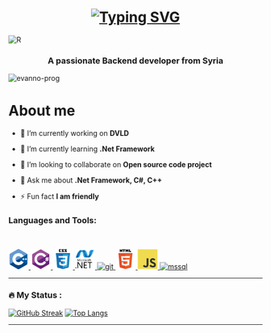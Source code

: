 <h1 align="center">
 <a href="https://git.io/typing-svg"><img src="https://readme-typing-svg.herokuapp.com?font=Fira+Code&weight=500&size=50&duration=1500&pause=700&color=FFBD2F&center=true&vCenter=true&random=false&width=400&height=100&lines=Hi+There+%F0%9F%91%8B;I'm+Evan+!" alt="Typing SVG" />
 </a>
 </h1>
 
![R](https://github.com/user-attachments/assets/43665a18-29a4-4821-a23c-d4635b434b97)


<h3 align="center">A passionate Backend developer from Syria</h3>

<p align="left"> <img src="https://komarev.com/ghpvc/?username=evanno-prog&label=Profile%20views&color=0e75b6&style=flat" alt="evanno-prog" /> </p>
<h1>About me</h1>

- 🔭 I’m currently working on **DVLD**

- 🌱 I’m currently learning **.Net Framework**

- 👯 I’m looking to collaborate on **Open source code project**

- 💬 Ask me about **.Net Framework, C#, C++**

- ⚡ Fun fact **I am friendly**

<p align="left">
</p>

<h3 align="left">Languages and Tools:</h3>
<img src="https://media3.giphy.com/media/qgQUggAC3Pfv687qPC/giphy.gif" alt="">

<p align="left"> <a href="https://www.w3schools.com/cpp/" target="_blank" rel="noreferrer"> <img src="https://raw.githubusercontent.com/devicons/devicon/master/icons/cplusplus/cplusplus-original.svg" alt="cplusplus" width="40" height="40"/> </a> <a href="https://www.w3schools.com/cs/" target="_blank" rel="noreferrer"> <img src="https://raw.githubusercontent.com/devicons/devicon/master/icons/csharp/csharp-original.svg" alt="csharp" width="40" height="40"/> </a> <a href="https://www.w3schools.com/css/" target="_blank" rel="noreferrer"> <img src="https://raw.githubusercontent.com/devicons/devicon/master/icons/css3/css3-original-wordmark.svg" alt="css3" width="40" height="40"/> </a> <a href="https://dotnet.microsoft.com/" target="_blank" rel="noreferrer"> <img src="https://raw.githubusercontent.com/devicons/devicon/master/icons/dot-net/dot-net-original-wordmark.svg" alt="dotnet" width="40" height="40"/> </a> <a href="https://git-scm.com/" target="_blank" rel="noreferrer"> <img src="https://www.vectorlogo.zone/logos/git-scm/git-scm-icon.svg" alt="git" width="40" height="40"/> </a> <a href="https://www.w3.org/html/" target="_blank" rel="noreferrer"> <img src="https://raw.githubusercontent.com/devicons/devicon/master/icons/html5/html5-original-wordmark.svg" alt="html5" width="40" height="40"/> </a> <a href="https://developer.mozilla.org/en-US/docs/Web/JavaScript" target="_blank" rel="noreferrer"> <img src="https://raw.githubusercontent.com/devicons/devicon/master/icons/javascript/javascript-original.svg" alt="javascript" width="40" height="40"/> </a> <a href="https://www.microsoft.com/en-us/sql-server" target="_blank" rel="noreferrer"> <img src="https://www.svgrepo.com/show/303229/microsoft-sql-server-logo.svg" alt="mssql" width="40" height="40"/> </a> </p>

---

### :fire: My Status :
[![GitHub Streak](https://github-readme-streak-stats.herokuapp.com?user=Evanno-prog&theme=algolia&border_radius=4.6)](https://git.io/streak-stats)
[![Top Langs](https://github-readme-stats.vercel.app/api/top-langs/?username=Evanno-prog&layout=compact&theme=algolia)](https://github.com/anuraghazra/github-readme-stats)


---
